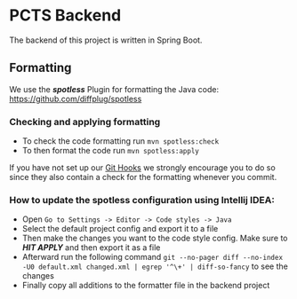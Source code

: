 # PCTS Backend
The backend of this project is written in Spring Boot.

## Formatting
We use the ***spotless*** Plugin for formatting the Java code:
https://github.com/diffplug/spotless

### Checking and applying formatting
- To check the code formatting run `mvn spotless:check`
- To then format the code run `mvn spotless:apply`

If you have not set up our [Git Hooks](../README.md#git-hooks) we strongly encourage you to do so since they also contain a check for the formatting whenever you commit.

### How to update the spotless configuration using Intellij IDEA:
- Open `Go to Settings -> Editor -> Code styles -> Java`
- Select the default project config and export it to a file
- Then make the changes you want to the code style config. Make sure to ***HIT APPLY*** and then export it as a file
- Afterward run the following command `git --no-pager diff --no-index -U0 default.xml changed.xml | egrep '^\+' | diff-so-fancy` to see the changes
- Finally copy all additions to the formatter file in the backend project